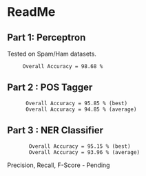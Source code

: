 ReadMe
========

Part 1: Perceptron
-------------------------
Tested on Spam/Ham datasets.

         Overall Accuracy = 98.68 %


Part 2 : POS Tagger
----------------------------

          Overall Accuracy = 95.85 % (best)
          Overall Accuracy = 94.85 % (average)


Part 3 : NER Classifier
-------------------------------

           Overall Accuracy = 95.15 % (best)
           Overall Accuracy = 93.96 % (average)

Precision, Recall, F-Score - Pending




